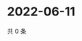 # 2022-06-11

共 0 条

<!-- BEGIN WEIBO -->
<!-- 最后更新时间 Sat Jun 11 2022 21:22:18 GMT+0800 (China Standard Time) -->

<!-- END WEIBO -->
